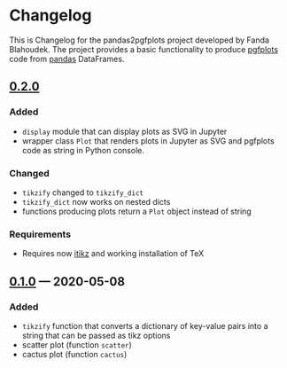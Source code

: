 # Changelog
This is Changelog for the pandas2pgfplots project developed by Fanda Blahoudek.
The project provides a basic functionality to produce [pgfplots] code from 
[pandas] DataFrames. 

<!-- ## [Unreleased] -->

## [0.2.0]
### Added
 * `display` module that can display plots as SVG in Jupyter
 * wrapper class `Plot` that renders plots in Jupyter as SVG and pgfplots code
     as string in Python console.

### Changed
 * `tikzify` changed to `tikzify_dict`
 * `tikzify_dict` now works on nested dicts
 * functions producing plots return a `Plot` object instead of string

### Requirements
 * Requires now [itikz] and working installation of TeX

## [0.1.0] — 2020-05-08
### Added
 * `tikzify` function that converts a dictionary of key-value pairs into a
string that can be passed as tikz options
 * scatter plot (function `scatter`)
 * cactus plot (function `cactus`)

[Unreleased]: https://github.com/xblahoud/pandas2pgfplots/compare/v0.2.0...HEAD
[0.2.0]: https://github.com/xblahoud/pandas2pgfplots/compare/v0.1.0...v0.2.0
[0.1.0]: https://github.com/xblahoud/pandas2pgfplots/tree/v0.1.0

[itikz]: https://github.com/jbn/itikz/
[pgfplots]: http://pgfplots.sourceforge.net/
[pandas]: https://pandas.pydata.org/